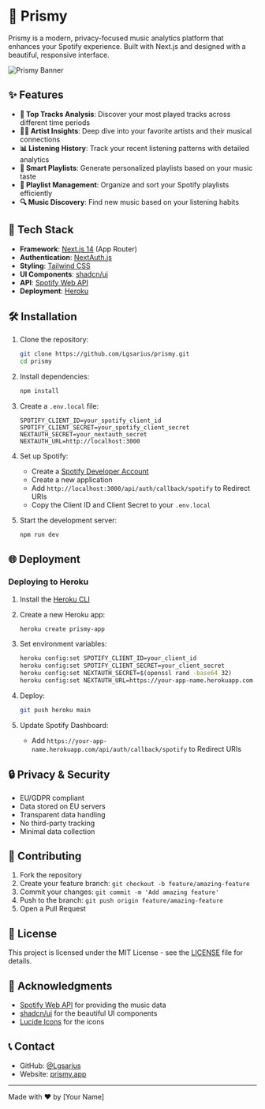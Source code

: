 # 🎵 Prismy

Prismy is a modern, privacy-focused music analytics platform that enhances your Spotify experience. Built with Next.js and designed with a beautiful, responsive interface.

![Prismy Banner](public/banner.png)

## ✨ Features

- **🎯 Top Tracks Analysis**: Discover your most played tracks across different time periods
- **👨‍🎤 Artist Insights**: Deep dive into your favorite artists and their musical connections
- **📊 Listening History**: Track your recent listening patterns with detailed analytics
- **🎨 Smart Playlists**: Generate personalized playlists based on your music taste
- **📱 Playlist Management**: Organize and sort your Spotify playlists efficiently
- **🔍 Music Discovery**: Find new music based on your listening habits

## 🚀 Tech Stack

- **Framework**: [Next.js 14](https://nextjs.org/) (App Router)
- **Authentication**: [NextAuth.js](https://next-auth.js.org/)
- **Styling**: [Tailwind CSS](https://tailwindcss.com/)
- **UI Components**: [shadcn/ui](https://ui.shadcn.com/)
- **API**: [Spotify Web API](https://developer.spotify.com/documentation/web-api/)
- **Deployment**: [Heroku](https://heroku.com)

## 🛠️ Installation

1. Clone the repository:
   ```bash
   git clone https://github.com/Lgsarius/prismy.git
   cd prismy
   ```

2. Install dependencies:
   ```bash
   npm install
   ```

3. Create a `.env.local` file:
   ```env
   SPOTIFY_CLIENT_ID=your_spotify_client_id
   SPOTIFY_CLIENT_SECRET=your_spotify_client_secret
   NEXTAUTH_SECRET=your_nextauth_secret
   NEXTAUTH_URL=http://localhost:3000
   ```

4. Set up Spotify:
   - Create a [Spotify Developer Account](https://developer.spotify.com/dashboard)
   - Create a new application
   - Add `http://localhost:3000/api/auth/callback/spotify` to Redirect URIs
   - Copy the Client ID and Client Secret to your `.env.local`

5. Start the development server:
   ```bash
   npm run dev
   ```

## 🌐 Deployment

### Deploying to Heroku

1. Install the [Heroku CLI](https://devcenter.heroku.com/articles/heroku-cli)

2. Create a new Heroku app:
   ```bash
   heroku create prismy-app
   ```

3. Set environment variables:
   ```bash
   heroku config:set SPOTIFY_CLIENT_ID=your_client_id
   heroku config:set SPOTIFY_CLIENT_SECRET=your_client_secret
   heroku config:set NEXTAUTH_SECRET=$(openssl rand -base64 32)
   heroku config:set NEXTAUTH_URL=https://your-app-name.herokuapp.com
   ```

4. Deploy:
   ```bash
   git push heroku main
   ```

5. Update Spotify Dashboard:
   - Add `https://your-app-name.herokuapp.com/api/auth/callback/spotify` to Redirect URIs

## 🔒 Privacy & Security

- EU/GDPR compliant
- Data stored on EU servers
- Transparent data handling
- No third-party tracking
- Minimal data collection

## 🤝 Contributing

1. Fork the repository
2. Create your feature branch: `git checkout -b feature/amazing-feature`
3. Commit your changes: `git commit -m 'Add amazing feature'`
4. Push to the branch: `git push origin feature/amazing-feature`
5. Open a Pull Request

## 📄 License

This project is licensed under the MIT License - see the [LICENSE](LICENSE) file for details.

## 🙏 Acknowledgments

- [Spotify Web API](https://developer.spotify.com/documentation/web-api/) for providing the music data
- [shadcn/ui](https://ui.shadcn.com/) for the beautiful UI components
- [Lucide Icons](https://lucide.dev/) for the icons

## 📞 Contact

- GitHub: [@Lgsarius](https://github.com/Lgsarius)
- Website: [prismy.app](https://prismy.app)

---

Made with ❤️ by [Your Name]
